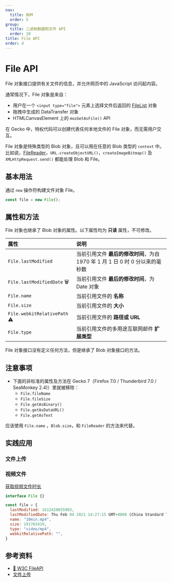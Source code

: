 ```yaml
---
nav:
  title: BOM
  order: 5
group:
  title: 二进制数据和文件 API
  order: 10
title: File API
order: 4
---
```


# File API

File 对象接口提供有关文件的信息，并允许网页中的 JavaScript 访问起内容。

通常情况下，File 对象是来自：

- 用户在一个 `<input type="file">` 元素上选择文件后返回的 [FileList](./file-list) 对象
- 拖拽中生成的 DataTransfer 对象
- HTMLCanvasElement 上的 `mozGetAsFile()` API

在 Gecko 中，特权代码可以创建代表任何本地文件的 File 对象，而无需用户交互。

File 对象是特殊类型的 Blob 对象，且可以用在任意的 Blob 类型的 `context` 中。比如说，[FileReader](./file-reader)，`URL.createObjectURL()`，`createImageBitmap()` 及 `XMLHttpRequest.send()` 都能处理 Blob 和 File。

## 基本用法

通过 `new` 操作符构建文件对象 File。

```js
const file = new File();
```

## 属性和方法

File 对象也继承了 Blob 对象的属性。以下属性均为 **只读** 属性，不可修改。

| 属性                         | 说明                                                                          |
| :--------------------------- | :---------------------------------------------------------------------------- |
| `File.lastModified`          | 当前引用文件 **最后的修改时间**，为自 1970 年 1 月 1 日 0 时 0 分以来的毫秒数 |
| `File.lastModifiedDate` 🗑    | 当前引用文件 **最后的修改时间**，为 Date 对象                                 |
| `File.name`                  | 当前引用文件的 **名称**                                                       |
| `File.size`                  | 当前引用文件的 **大小**                                                       |
| `File.webkitRelativePath` ⚠️ | 当前引用文件的 **路径或 URL**                                                 |
| `File.type`                  | 当前引用文件的多用途互联网邮件 **扩展类型**                                   |

File 对象接口没有定义任何方法，但是继承了 Blob 对象接口的方法。

## 注意事项

- 下面的非标准的属性及方法在 Gecko 7（Firefox 7.0 / Thunderbird 7.0 / SeaMonkey 2.4)）里就被移除：
  - `File.fileName`
  - `File.fileSize`
  - `File.getAsBinary()`
  - `File.getAsDataURL()`
  - `File.getAsText`

应该使用 `File.name` ，`Blob.size`，和 `FileReader` 的方法来代替。

## 实践应用

### 文件上传

### 视频文件

[获取视频文件时长](https://www.jianshu.com/p/f1b714f1a9f8)

```ts
interface File {}
```

```js
const file = {
  lastModified: 1612420035903,
  lastModifiedDate: Thu Feb 04 2021 14:27:15 GMT+0800 (China Standard Time) {},
  name: "10min.mp4",
  size: 191763419,
  type: "video/mp4",
  webkitRelativePath: "",
}
```

## 参考资料

- [📖 W3C FileAPI](https://w3c.github.io/FileAPI/#file-section)
- [文件上传](https://www.jianshu.com/p/0846d7d60481)

